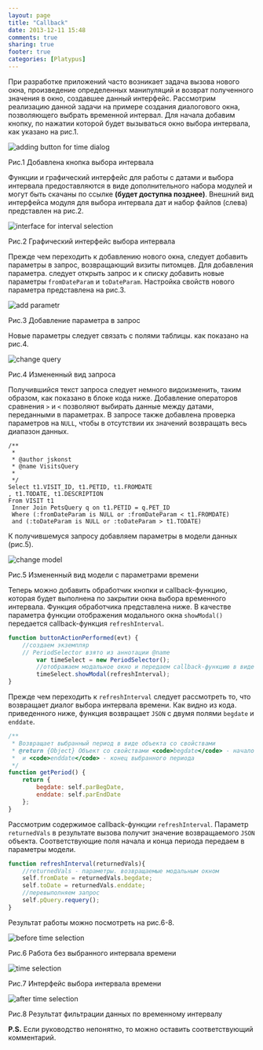 ```yaml
---
layout: page
title: "Callback"
date: 2013-12-11 15:48
comments: true
sharing: true
footer: true
categories: [Platypus]
---
```

При разработке приложений часто возникает задача вызова нового окна, произведение определенных манипуляций и возврат полученного значения в окно, создавшее данный интерфейс.
Рассмотрим реализацию данной задачи на примере создания диалогового окна, позволяющего выбрать временной интервал. 
Для начала добавим кнопку, по нажатии которой будет вызываться окно выбора интервала, как указано на рис.1.

<img src="http://img-fotki.yandex.ru/get/9760/79520833.18/0_a632a_3590b54b_XL.png" alt="adding button for time dialog" />

Рис.1 Добавлена кнопка выбора интервала

Функции и графический интерфейс для работы с датами и выбора интервала предоставляются в виде дополнительного набора модулей и могут быть скачаны по ссылке **(будет доступна позднее)**. Внешний вид интерфейса модуля для выбора интервала дат и набор файлов (слева) представлен на рис.2.

<img src="http://img-fotki.yandex.ru/get/9503/79520833.18/0_a632b_207a1983_XL.png" alt="interface for interval selection" />

Рис.2 Графический интерфейс выбора интервала

Прежде чем переходить к добавлению нового окна, следует добавить параметры в запрос, возвращающий визиты питомцев. Для добавления параметра. следует открыть запрос и к списку добавить новые параметры `fromDateParam` и `toDateParam`. 
Настройка свойств нового параметра представлена на рис.3.

<img src="http://img-fotki.yandex.ru/get/9763/79520833.18/0_a632d_a17dccf_L.png" alt="add parametr" />

Рис.3 Добавление параметра в запрос

Новые параметры следует связать с полями таблицы. как показано на рис.4.

<img src="http://img-fotki.yandex.ru/get/9508/79520833.18/0_a632c_44eb0595_XL.png" alt="change query" />

Рис.4 Измененный вид запроса

Получившийся текст запроса следует немного видоизменить, таким образом, как показано в блоке кода ниже. Добавление операторов сравнения `>` и `<` позволяют выбирать данные между датами, переданными в параметрах. В запросе также добавлена проверка параметров на `NULL`, чтобы в отсутствии их значений возвращать весь диапазон данных. 

```mysql Измененный вид запроса
/**
 * 
 * @author jskonst
 * @name VisitsQuery
 * 
 */ 
Select t1.VISIT_ID, t1.PETID, t1.FROMDATE
, t1.TODATE, t1.DESCRIPTION 
From VISIT t1
 Inner Join PetsQuery q on t1.PETID = q.PET_ID
 Where (:fromDateParam is NULL or :fromDateParam < t1.FROMDATE)
 and (:toDateParam is NULL or :toDateParam > t1.TODATE)
```

К получившемуся запросу добавляем параметры в модели данных (рис.5). 

<img src="http://img-fotki.yandex.ru/get/9313/79520833.18/0_a632e_a3855573_XL.png" alt="change model" />

Рис.5 Измененный вид модели с параметрами времени

Теперь можно добавить обработчик кнопки и callback-функцию, которая будет выполнена по закрытии окна выбора временного интервала.
Функция обработчика представлена ниже. В качестве параметра функции отображения модального окна `showModal()` передается callback-функция `refreshInterval`.
```javascript Содержимое функции обработчика нажатия кнопки выбора интервала
function buttonActionPerformed(evt) {
	//создаем экземпляр
    // PeriodSelector взято из аннотации @name
        var timeSelect = new PeriodSelector();
        //отображаем модальное окно и передаем callback-функцию в виде параметра
        timeSelect.showModal(refreshInterval);
}
```
Прежде чем переходить к `refreshInterval` следует рассмотреть то, что возвращает диалог выбора интервала времени. Как видно из кода. приведенного ниже, функция возвращает `JSON` с двумя полями `begdate` и `enddate`.

```javascript Тело функции, возвращающей значения по окончании выбора периода
/**
 * Возвращает выбранный период в виде объекта со свойствами
 * @return {Object} Объект со свойствами <code>begdate</code> - начало выбранного периода
 *  и <code>enddate</code> - конец выбранного периода
 */
function getPeriod() {
    return {
        begdate: self.parBegDate,
        enddate: self.parEndDate
    };
}
```
Рассмотрим содержимое callback-функции `refreshInterval`. Параметр `returnedVals` в результате вызова получит значение возвращаемого `JSON` объекта. Соответствующие поля начала и конца периода передаем в параметры модели.

```javascript Содержимое callback-функции
function refreshInterval(returnedVals){
    //returnedVals - параметры. возвращаемые модальным окном
    self.fromDate = returnedVals.begdate;
    self.toDate = returnedVals.enddate;
    //перевыполняем запрос
    self.pQuery.requery();   
}
```
Результат работы можно посмотреть на рис.6-8.

<img src="http://img-fotki.yandex.ru/get/9826/79520833.18/0_a6330_c8f5f73f_XL.png" alt="before time selection" />

Рис.6 Работа без выбранного интервала времени

<img src="http://img-fotki.yandex.ru/get/9509/79520833.18/0_a6331_9ae454d3_XL.png" alt="time selection" />

Рис.7 Интерфейс выбора интервала времени

<img src="http://img-fotki.yandex.ru/get/9311/79520833.18/0_a632f_6c6c935c_XL.png" alt="after time selection" />

Рис.8 Результат фильтрации данных по временному интервалу

**P.S.** Если руководство непонятно, то можно оставить соответствующий комментарий. 

